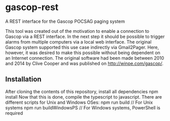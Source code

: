 # gascop-rest
A REST interface for the Gascop POCSAG paging system

This tool was created out of the motivation to enable a connection to Gascop via a REST interface. In the next step it should be possible to trigger alarms from multiple computers via a local web interface. The original Gascop system supported this use case indirectly via Gmail2Pager. Here, however, it was desired to make this possible without being dependent on an Internet connection.
The original software had been made between 2010 and 2014 by Clive Cooper and was published on http://winpe.com/gascop/.

## Installation
After cloning the contents of this repository, install all dependencies
    npm install
Now that this is done, compile the typescript to javascript. There are different scripts for Unix and Windows OSes:
    npm run build  // For Unix systems
    npm run buildWindowsPS  // For Windows systems, PowerShell is required